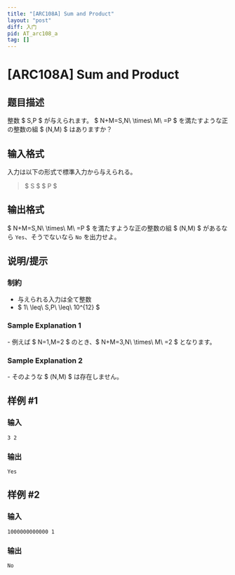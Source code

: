 ```yaml
---
title: "[ARC108A] Sum and Product"
layout: "post"
diff: 入门
pid: AT_arc108_a
tag: []
---
```


# [ARC108A] Sum and Product

## 题目描述

[problemUrl]: https://atcoder.jp/contests/arc108/tasks/arc108_a

整数 $ S,P $ が与えられます。 $ N+M=S,N\ \times\ M\ =P $ を満たすような正の整数の組 $ (N,M) $ はありますか？

## 输入格式

入力は以下の形式で標準入力から与えられる。

> $ S $ $ P $

## 输出格式

$ N+M=S,N\ \times\ M\ =P $ を満たすような正の整数の組 $ (N,M) $ があるなら `Yes`、そうでないなら `No` を出力せよ。

## 说明/提示

### 制約

- 与えられる入力は全て整数
- $ 1\ \leq\ S,P\ \leq\ 10^{12} $

### Sample Explanation 1

\- 例えば $ N=1,M=2 $ のとき、$ N+M=3,N\ \times\ M\ =2 $ となります。

### Sample Explanation 2

\- そのような $ (N,M) $ は存在しません。

## 样例 #1

### 输入

```
3 2
```

### 输出

```
Yes
```

## 样例 #2

### 输入

```
1000000000000 1
```

### 输出

```
No
```

